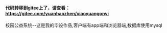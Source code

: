#### 代码转移到gitee上了，请查看：https://gitee.com/yuanhaozhen/xiaoyuangonyi
校园公益系统--这是我的毕设作品,客户端有app端和浏览器端,数据库使用mysql
